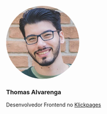<img
  src="img/thomas.jpg"
  alt="Thomas Alvarenga"
  style="width: 200px; border-radius: 100%;"/>
### Thomas Alvarenga
Desenvolvedor Frontend no
<a
  href="https://klickpages.com.br"
  target="_blank">
    Klickpages
</a>
